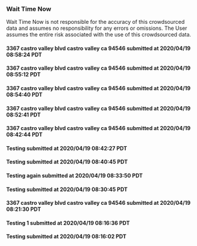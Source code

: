 
### Wait Time Now
Wait Time Now is not responsible for the accuracy of this crowdsourced data and assumes no responsibility for any errors or omissions. The User assumes the entire risk associated with the use of this crowdsourced data.   



#### 3367 castro valley blvd castro valley ca 94546 submitted at 2020/04/19 08:58:24 PDT




#### 3367 castro valley blvd castro valley ca 94546 submitted at 2020/04/19 08:55:12 PDT




#### 3367 castro valley blvd castro valley ca 94546 submitted at 2020/04/19 08:54:40 PDT




#### 3367 castro valley blvd castro valley ca 94546 submitted at 2020/04/19 08:52:41 PDT




#### 3367 castro valley blvd castro valley ca 94546 submitted at 2020/04/19 08:42:44 PDT




#### Testing  submitted at 2020/04/19 08:42:27 PDT




#### Testing submitted at 2020/04/19 08:40:45 PDT




#### Testing again submitted at 2020/04/19 08:33:50 PDT




#### Testing submitted at 2020/04/19 08:30:45 PDT




#### 3367 castro valley blvd castro valley ca 94546 submitted at 2020/04/19 08:21:30 PDT




#### Testing 1 submitted at 2020/04/19 08:16:36 PDT




#### Testing submitted at 2020/04/19 08:16:02 PDT

